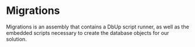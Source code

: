 # Migrations

Migrations is an assembly that contains a DbUp script runner, as well as the embedded scripts necessary to create the database objects for our solution.
